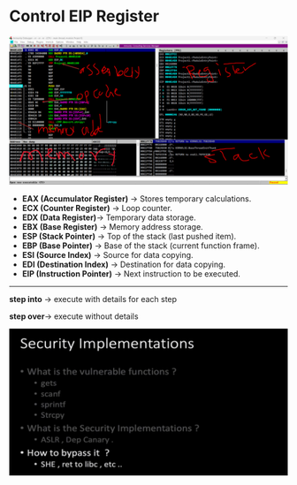 # Control EIP Register

![2025-03-02 12\_27\_14-.png](<../../../.gitbook/assets/2025 03 02_12_27_14 .png>)

* **EAX (Accumulator Register)** → Stores temporary calculations.
* **ECX (Counter Register)** → Loop counter.
* **EDX (Data Register)**→ Temporary data storage.
* **EBX (Base Register)** → Memory address storage.
* **ESP (Stack Pointer)** → Top of the stack (last pushed item).
* **EBP (Base Pointer)** → Base of the stack (current function frame).
* **ESI (Source Index)** → Source for data copying.
* **EDI (Destination Index)** → Destination for data copying.
* **EIP (Instruction Pointer)** → Next instruction to be executed.

***

**step into** → execute with details for each step

**step over**→ execute without details

![image.png](<../../../.gitbook/assets/image (3) (1) (1) (1).png>)
